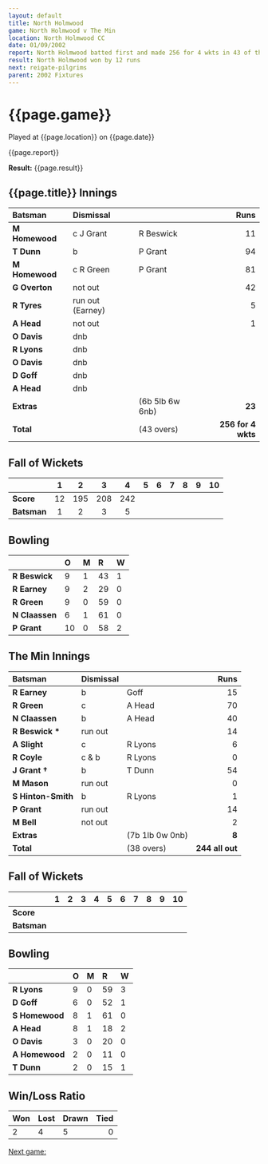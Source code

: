 ```yaml
---
layout: default
title: North Holmwood
game: North Holmwood v The Min
location: North Holmwood CC
date: 01/09/2002
report: North Holmwood batted first and made 256 for 4 wkts in 43 of their 45 overs. The Min replied with 244 all out in 38 overs
result: North Holmwood won by 12 runs
next: reigate-pilgrims
parent: 2002 Fixtures
---
```


# {{page.game}}

Played at {{page.location}} on {{page.date}}

{{page.report}}

**Result:** {{page.result}}

## {{page.title}} Innings

| Batsman | Dismissal |  | Runs |
|:---|:---|---|---:|
| **M Homewood** | c J Grant | R Beswick | 11 |
| **T Dunn** | b | P Grant | 94 |
| **M Homewood** | c R Green | P Grant | 81 |
| **G Overton** | not out |  | 42 |
| **R Tyres** | run out (Earney) |  | 5 |
| **A Head** | not out |   | 1 |
| **O Davis** | dnb |  |  |
| **R Lyons** | dnb |  |  |
| **O Davis** | dnb |  |  |
| **D Goff** | dnb |  |  |
| **A Head** | dnb |  |  |
| **Extras** | | (6b 5lb 6w 6nb) | **23** |
| **Total** | | (43 overs) | ****256 for 4 wkts**** |

## Fall of Wickets

| | 1 | 2 | 3 | 4 | 5 | 6 | 7 | 8 | 9 | 10 |
|---|:---:|:---:|:---:|:---:|:---:|:---:|:---:|:---:|:---:|:---:|
| **Score** | 12 | 195 | 208 | 242 |  |  |  |  |  |  |
| **Batsman** | 1 | 2 | 3 | 5 |  |  |  |  |  |  |

## Bowling

| | O | M | R | W |
|---|:---|:---|:---|:---|
| **R Beswick** | 9 | 1 | 43 | 1 |
| **R Earney** | 9 | 2 | 29 | 0 |
| **R Green** | 9 | 0 | 59 | 0 |
| **N Claassen** | 6 | 1 | 61 | 0 |
| **P Grant** | 10 | 0 | 58 | 2 |

## The Min Innings

| Batsman | Dismissal |  | Runs |
|:---|:---|---|---:|
| **R Earney** | b | Goff | 15 |
| **R Green** | c | A Head | 70 |
| **N Claassen** | b | A Head | 40 |
| **R Beswick &#42;** | run out |  | 14 |
| **A Slight** | c | R Lyons | 6 |
| **R Coyle** | c & b | R Lyons | 0 |
| **J Grant &#8224;** | b | T Dunn | 54 |
| **M Mason** | run out |  | 0 |
| **S Hinton-Smith** | b | R Lyons | 1 |
| **P Grant** | run out |  | 14 |
| **M Bell** | not out |  | 2 |
| **Extras** | | (7b 1lb 0w 0nb) | **8** |
| **Total** | | (38 overs) | ****244 all out**** |

## Fall of Wickets

| | 1 | 2 | 3 | 4 | 5 | 6 | 7 | 8 | 9 | 10 |
|---|:---:|:---:|:---:|:---:|:---:|:---:|:---:|:---:|:---:|:---:|
| **Score** |  |  |  |  |  |  |  |  |  |  |
| **Batsman** |  |  |  |  |  |  |  |  |  |  |

## Bowling

| | O | M | R | W |
|---|:---|:---|:---|:---|
| **R Lyons** | 9 | 0 | 59 | 3 |
| **D Goff** | 6 | 0 | 52 | 1 |
| **S Homewood** | 8 | 1 | 61 | 0 |
| **A Head** | 8 | 1 | 18 | 2 |
| **O Davis** | 3 | 0 | 20 | 0 |
| **A Homewood** | 2 | 0 | 11 | 0 |
| **T Dunn** | 2 | 0 | 15 | 1 |

## Win/Loss Ratio

| Won | Lost | Drawn | Tied |
|:---|:---|:---|---:|
| 2 | 4 | 5 | 0 |

[Next game:]({{page.next}})